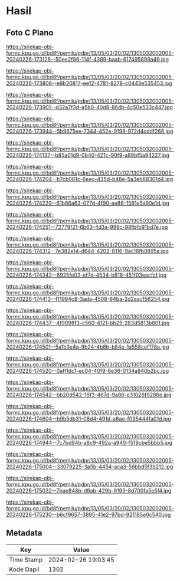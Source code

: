 # Hasil

## Foto C Plano

https://sirekap-obj-formc.kpu.go.id/bd8f/pemilu/pdpr/13/05/03/20/02/1305032002005-20240226-173128--50ee2f96-114f-4389-baab-617495899a49.jpg

https://sirekap-obj-formc.kpu.go.id/bd8f/pemilu/pdpr/13/05/03/20/02/1305032002005-20240226-173808--e9b20817-ee12-4781-8278-c0443e535453.jpg

https://sirekap-obj-formc.kpu.go.id/bd8f/pemilu/pdpr/13/05/03/20/02/1305032002005-20240226-173901--d32a7f3d-a5b0-40d8-86db-4c50e533c447.jpg

https://sirekap-obj-formc.kpu.go.id/bd8f/pemilu/pdpr/13/05/03/20/02/1305032002005-20240226-173944--5b9675ee-7344-452e-9198-972d4cddf266.jpg

https://sirekap-obj-formc.kpu.go.id/bd8f/pemilu/pdpr/13/05/03/20/02/1305032002005-20240226-174137--b85a01d9-0b40-421c-90f9-a89bf5a94227.jpg

https://sirekap-obj-formc.kpu.go.id/bd8f/pemilu/pdpr/13/05/03/20/02/1305032002005-20240226-174204--b7cb081c-6eec-435d-b48e-5a3eb88301d4.jpg

https://sirekap-obj-formc.kpu.go.id/bd8f/pemilu/pdpr/13/05/03/20/02/1305032002005-20240226-174229--61b86a63-077d-4f90-ae86-1581e5a90e1d.jpg

https://sirekap-obj-formc.kpu.go.id/bd8f/pemilu/pdpr/13/05/03/20/02/1305032002005-20240226-174251--72779f21-6b63-4d3a-999c-98fbfb91bd7e.jpg

https://sirekap-obj-formc.kpu.go.id/bd8f/pemilu/pdpr/13/05/03/20/02/1305032002005-20240226-174312--7e382e14-d644-4202-8116-9ac16fb8895a.jpg

https://sirekap-obj-formc.kpu.go.id/bd8f/pemilu/pdpr/13/05/03/20/02/1305032002005-20240226-174342--6925fe02-ef7d-4534-b816-451f03eacfcf.jpg

https://sirekap-obj-formc.kpu.go.id/bd8f/pemilu/pdpr/13/05/03/20/02/1305032002005-20240226-174413--f11994c8-3ada-4508-84ba-2d2aac156254.jpg

https://sirekap-obj-formc.kpu.go.id/bd8f/pemilu/pdpr/13/05/03/20/02/1305032002005-20240226-174437--4f9098f3-c560-4121-bb25-283d5813b801.jpg

https://sirekap-obj-formc.kpu.go.id/bd8f/pemilu/pdpr/13/05/03/20/02/1305032002005-20240226-174501--5a1b3e4a-9b24-4b8b-b84e-1a558cef178a.jpg

https://sirekap-obj-formc.kpu.go.id/bd8f/pemilu/pdpr/13/05/03/20/02/1305032002005-20240226-174520--0aff1dc1-ec04-40f9-8e36-0134a840b2bc.jpg

https://sirekap-obj-formc.kpu.go.id/bd8f/pemilu/pdpr/13/05/03/20/02/1305032002005-20240226-174542--bb20d542-16f3-467d-9a86-e31026f9286e.jpg

https://sirekap-obj-formc.kpu.go.id/bd8f/pemilu/pdpr/13/05/03/20/02/1305032002005-20240226-174604--b9b5db31-08d4-491d-a6ae-f095444fa01d.jpg

https://sirekap-obj-formc.kpu.go.id/bd8f/pemilu/pdpr/13/05/03/20/02/1305032002005-20240226-174944--7c7bd94b-a8c9-492a-a940-f519cbe5bbb5.jpg

https://sirekap-obj-formc.kpu.go.id/bd8f/pemilu/pdpr/13/05/03/20/02/1305032002005-20240226-175004--33079225-3a5b-4454-aca3-56bbd5f3b212.jpg

https://sirekap-obj-formc.kpu.go.id/bd8f/pemilu/pdpr/13/05/03/20/02/1305032002005-20240226-175032--7bae848b-d9ab-429b-9193-8d700fa5e5f4.jpg

https://sirekap-obj-formc.kpu.go.id/bd8f/pemilu/pdpr/13/05/03/20/02/1305032002005-20240226-175230--b6cf9657-3895-41e2-97bd-921185e0c540.jpg


## Metadata

| Key        | Value               |
| ---------- | ------------------- |
| Time Stamp | 2024-02-26 19:03:45 |
| Kode Dapil | 1302                |



